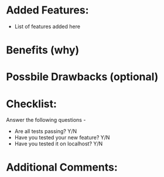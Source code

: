 # Added Features:

* List of features added here

# Benefits (why)

# Possbile Drawbacks (optional)

# Checklist:

Answer the following questions -
* Are all tests passing? Y/N
* Have you tested your new feature? Y/N
* Have you tested it on localhost? Y/N

# Additional Comments:
